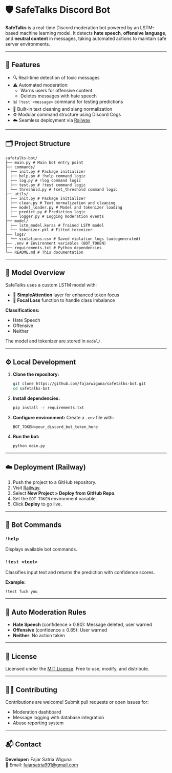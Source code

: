 # 🛡️ SafeTalks Discord Bot

**SafeTalks** is a real-time Discord moderation bot powered by an LSTM-based machine learning model. It detects **hate speech**, **offensive language**, and **neutral content** in messages, taking automated actions to maintain safe server environments.

---

## 🚀 Features

- 🔍 Real-time detection of toxic messages
- ⚠️ Automated moderation:
  - Warns users for offensive content
  - Deletes messages with hate speech
- 📊 `!test <message>` command for testing predictions
- 🧼 Built-in text cleaning and slang normalization
- ⚙️ Modular command structure using Discord Cogs
- ☁️ Seamless deployment via [Railway](https://railway.app)

---

## 🗂️ Project Structure

```
safetalks-bot/
├── main.py # Main bot entry point
├── commands/
│ ├── init.py # Package initializer
│ ├── help.py # !help command logic
│ ├── log.py # !log command logic
│ ├── test.py # !test command logic
│ └── threshold.py # !set_threshold command logic
├── utils/
│ ├── init.py # Package initializer
│ ├── clean.py # Text normalization and cleaning
│ ├── model_loader.py # Model and tokenizer loading
│ ├── predict.py # Prediction logic
│ └── logger.py # Logging moderation events
├── model/
│ ├── lstm_model.keras # Trained LSTM model
│ └── tokenizer.pkl # Fitted tokenizer
├── logs/
│ └── violations.csv # Saved violation logs (autogenerated)
├── .env # Environment variables (BOT_TOKEN)
├── requirements.txt # Python dependencies
└── README.md # This documentation
```

---

## 🧠 Model Overview

SafeTalks uses a custom LSTM model with:
- 🧠 **SimpleAttention** layer for enhanced token focus
- 🎯 **Focal Loss** function to handle class imbalance

**Classifications:**
- Hate Speech
- Offensive
- Neither

The model and tokenizer are stored in `model/`.

---

## ⚙️ Local Development

1. **Clone the repository:**
   ```bash
   git clone https://github.com/fajarwiguna/safetalks-bot.git
   cd safetalks-bot
   ```

2. **Install dependencies:**
   ```bash
   pip install -r requirements.txt
   ```

3. **Configure environment:**
   Create a `.env` file with:
   ```
   BOT_TOKEN=your_discord_bot_token_here
   ```

4. **Run the bot:**
   ```bash
   python main.py
   ```

---

## ☁️ Deployment (Railway)

1. Push the project to a GitHub repository.
2. Visit [Railway](https://railway.app/).
3. Select **New Project > Deploy from GitHub Repo**.
4. Set the `BOT_TOKEN` environment variable.
5. Click **Deploy** to go live.

---

## 💬 Bot Commands

### `!help`
Displays available bot commands.

### `!test <text>`
Classifies input text and returns the prediction with confidence scores.

**Example:**
```
!test fuck you
```

---

## 🔐 Auto Moderation Rules

- **Hate Speech** (confidence ≥ 0.80): Message deleted, user warned
- **Offensive** (confidence ≥ 0.85): User warned
- **Neither**: No action taken

---

## 📜 License

Licensed under the [MIT License](LICENSE). Free to use, modify, and distribute.

---

## 🙋‍♂️ Contributing

Contributions are welcome! Submit pull requests or open issues for:
- Moderation dashboard
- Message logging with database integration
- Abuse reporting system

---

## 📬 Contact

**Developer:** Fajar Satria Wiguna  
📧 Email: [fajarsatria991@gmail.com](mailto:fajarsatria991@gmail.com)  